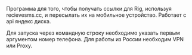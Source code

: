 Программа для того, чтобы получать ссылки для Rig, используя recievesms.cc, и пересылать их на мобильное устройство. Работает с api яндекс диска.

Для запуска через командную строку необходимо указать первым аргументом номер телефона. Для работы из России необходим VPN или Proxy. 